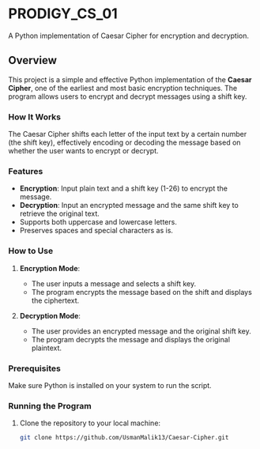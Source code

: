 # PRODIGY_CS_01

A Python implementation of Caesar Cipher for encryption and decryption.

## Overview
This project is a simple and effective Python implementation of the **Caesar Cipher**, one of the earliest and most basic encryption techniques. The program allows users to encrypt and decrypt messages using a shift key.

### How It Works
The Caesar Cipher shifts each letter of the input text by a certain number (the shift key), effectively encoding or decoding the message based on whether the user wants to encrypt or decrypt.

### Features
- **Encryption**: Input plain text and a shift key (1-26) to encrypt the message.
- **Decryption**: Input an encrypted message and the same shift key to retrieve the original text.
- Supports both uppercase and lowercase letters.
- Preserves spaces and special characters as is.

### How to Use

1. **Encryption Mode**:
   - The user inputs a message and selects a shift key.
   - The program encrypts the message based on the shift and displays the ciphertext.

2. **Decryption Mode**:
   - The user provides an encrypted message and the original shift key.
   - The program decrypts the message and displays the original plaintext.

### Prerequisites

Make sure Python is installed on your system to run the script.

### Running the Program

1. Clone the repository to your local machine:
   ```bash
   git clone https://github.com/UsmanMalik13/Caesar-Cipher.git
